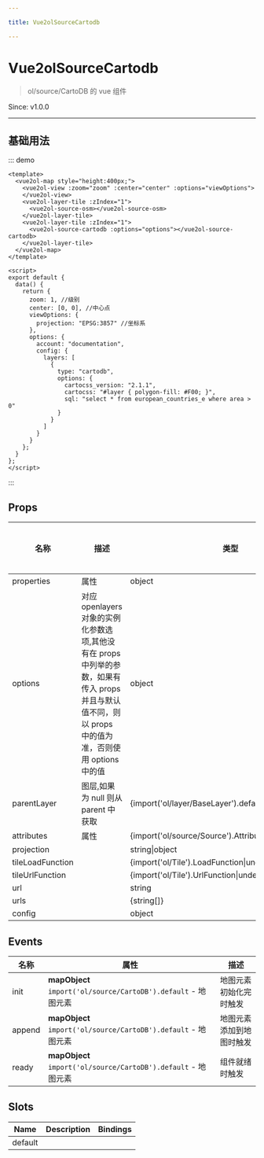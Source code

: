 ```yaml
---

title: Vue2olSourceCartodb

---
```


# Vue2olSourceCartodb

> ol/source/CartoDB 的 vue 组件

Since: v1.0.0

---

## 基础用法

::: demo

```vue
<template>
  <vue2ol-map style="height:400px;">
    <vue2ol-view :zoom="zoom" :center="center" :options="viewOptions">
    </vue2ol-view>
    <vue2ol-layer-tile :zIndex="1">
      <vue2ol-source-osm></vue2ol-source-osm>
    </vue2ol-layer-tile>
    <vue2ol-layer-tile :zIndex="1">
      <vue2ol-source-cartodb :options="options"></vue2ol-source-cartodb>
    </vue2ol-layer-tile>
  </vue2ol-map>
</template>

<script>
export default {
  data() {
    return {
      zoom: 1, //级别
      center: [0, 0], //中心点
      viewOptions: {
        projection: "EPSG:3857" //坐标系
      },
      options: {
        account: "documentation",
        config: {
          layers: [
            {
              type: "cartodb",
              options: {
                cartocss_version: "2.1.1",
                cartocss: "#layer { polygon-fill: #F00; }",
                sql: "select * from european_countries_e where area > 0"
              }
            }
          ]
        }
      }
    };
  }
};
</script>
```

:::

## Props

| 名称             | 描述                                                                                                                                                  | 类型                                                    | 取值范围 | 默认值 |
| ---------------- | ----------------------------------------------------------------------------------------------------------------------------------------------------- | ------------------------------------------------------- | -------- | ------ |
| properties       | 属性                                                                                                                                                  | object                                                  | -        |        |
| options          | 对应 openlayers 对象的实例化参数选项,其他没有在 props 中列举的参数，如果有传入 props 并且与默认值不同，则以 props 中的值为准，否则使用 options 中的值 | object                                                  | -        | {}     |
| parentLayer      | 图层,如果为 null 则从 parent 中获取                                                                                                                   | {import('ol/layer/BaseLayer').default}                  | -        |        |
| attributes       | 属性                                                                                                                                                  | {import('ol/source/Source').AttributionLike\|undefined} | -        |        |
| projection       |                                                                                                                                                       | string\|object                                          | -        |        |
| tileLoadFunction |                                                                                                                                                       | {import('ol/Tile').LoadFunction\|undefined}             | -        |        |
| tileUrlFunction  |                                                                                                                                                       | {import('ol/Tile').UrlFunction\|undefined}              | -        |        |
| url              |                                                                                                                                                       | string                                                  | -        |        |
| urls             |                                                                                                                                                       | {string[]}                                              | -        |        |
| config           |                                                                                                                                                       | object                                                  | -        |        |

## Events

| 名称   | 属性                                                           | 描述                     |
| ------ | -------------------------------------------------------------- | ------------------------ |
| init   | **mapObject** `import('ol/source/CartoDB').default` - 地图元素 | 地图元素初始化完时触发   |
| append | **mapObject** `import('ol/source/CartoDB').default` - 地图元素 | 地图元素添加到地图时触发 |
| ready  | **mapObject** `import('ol/source/CartoDB').default` - 地图元素 | 组件就绪时触发           |

## Slots

| Name    | Description | Bindings |
| ------- | ----------- | -------- |
| default |             |          |
